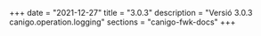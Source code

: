 +++
date        = "2021-12-27"
title       = "3.0.3"
description = "Versió 3.0.3 canigo.operation.logging"
sections    = "canigo-fwk-docs"
+++